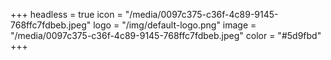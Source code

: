 +++
headless = true
icon = "/media/0097c375-c36f-4c89-9145-768ffc7fdbeb.jpeg"
logo = "/img/default-logo.png"
image = "/media/0097c375-c36f-4c89-9145-768ffc7fdbeb.jpeg"
color = "#5d9fbd"
+++

